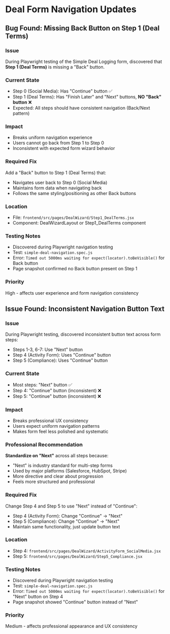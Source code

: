 # Deal Form Navigation Updates

## Bug Found: Missing Back Button on Step 1 (Deal Terms)

### Issue
During Playwright testing of the Simple Deal Logging form, discovered that **Step 1 (Deal Terms)** is missing a "Back" button.

### Current State
- Step 0 (Social Media): Has "Continue" button ✅
- Step 1 (Deal Terms): Has "Finish Later" and "Next" buttons, **NO "Back" button** ❌
- Expected: All steps should have consistent navigation (Back/Next pattern)

### Impact
- Breaks uniform navigation experience
- Users cannot go back from Step 1 to Step 0
- Inconsistent with expected form wizard behavior

### Required Fix
Add a "Back" button to Step 1 (Deal Terms) that:
- Navigates user back to Step 0 (Social Media)
- Maintains form data when navigating back
- Follows the same styling/positioning as other Back buttons

### Location
- File: `frontend/src/pages/DealWizard/Step1_DealTerms.jsx`
- Component: DealWizardLayout or Step1_DealTerms component

### Testing Notes
- Discovered during Playwright navigation testing
- Test: `simple-deal-navigation.spec.js`
- Error: `Timed out 5000ms waiting for expect(locator).toBeVisible()` for Back button
- Page snapshot confirmed no Back button present on Step 1

### Priority
High - affects user experience and form navigation consistency

## Issue Found: Inconsistent Navigation Button Text

### Issue
During Playwright testing, discovered inconsistent button text across form steps:
- Steps 1-3, 6-7: Use "Next" button
- Step 4 (Activity Form): Uses "Continue" button
- Step 5 (Compliance): Uses "Continue" button

### Current State
- Most steps: "Next" button ✅
- Step 4: "Continue" button (inconsistent) ❌
- Step 5: "Continue" button (inconsistent) ❌

### Impact
- Breaks professional UX consistency
- Users expect uniform navigation patterns
- Makes form feel less polished and systematic

### Professional Recommendation
**Standardize on "Next"** across all steps because:
- "Next" is industry standard for multi-step forms
- Used by major platforms (Salesforce, HubSpot, Stripe)
- More directive and clear about progression
- Feels more structured and professional

### Required Fix
Change Step 4 and Step 5 to use "Next" instead of "Continue":
- Step 4 (Activity Form): Change "Continue" → "Next"
- Step 5 (Compliance): Change "Continue" → "Next"
- Maintain same functionality, just update button text

### Location
- Step 4: `frontend/src/pages/DealWizard/ActivityForm_SocialMedia.jsx`
- Step 5: `frontend/src/pages/DealWizard/Step5_Compliance.jsx`

### Testing Notes
- Discovered during Playwright navigation testing
- Test: `simple-deal-navigation.spec.js`
- Error: `Timed out 5000ms waiting for expect(locator).toBeVisible()` for "Next" button on Step 4
- Page snapshot showed "Continue" button instead of "Next"

### Priority
Medium - affects professional appearance and UX consistency